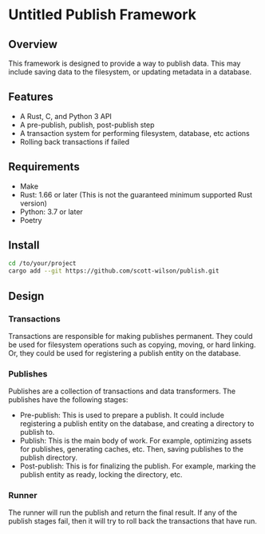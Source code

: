 Untitled Publish Framework
==========================

Overview
--------

This framework is designed to provide a way to publish data. This may include
saving data to the filesystem, or updating metadata in a database.

Features
--------

- A Rust, C, and Python 3 API
- A pre-publish, publish, post-publish step
- A transaction system for performing filesystem, database, etc actions
- Rolling back transactions if failed

Requirements
------------

- Make
- Rust: 1.66 or later (This is not the guaranteed minimum supported Rust
  version)
- Python: 3.7 or later
- Poetry

Install
-------

```bash
cd /to/your/project
cargo add --git https://github.com/scott-wilson/publish.git
```

Design
------

### Transactions

Transactions are responsible for making publishes permanent. They could be used
for filesystem operations such as copying, moving, or hard linking. Or, they
could be used for registering a publish entity on the database.

### Publishes

Publishes are a collection of transactions and data transformers. The publishes
have the following stages:

- Pre-publish: This is used to prepare a publish. It could include registering a
publish entity on the database, and creating a directory to publish to.
- Publish: This is the main body of work. For example, optimizing assets for
  publishes, generating caches, etc. Then, saving publishes to the publish
  directory.
- Post-publish: This is for finalizing the publish. For example, marking the
  publish entity as ready, locking the directory, etc.

### Runner

The runner will run the publish and return the final result. If any of the
publish stages fail, then it will try to roll back the transactions that have
run.
